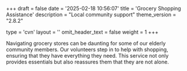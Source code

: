 +++
draft = false
date = '2025-02-18 10:56:07'
title = 'Grocery Shopping Assistance'
description = "Local community support"
theme_version = "2.8.2"

type = 'cvn'
layout = ''
omit_header_text = false
weight = 1
+++

Navigating grocery stores can be daunting for some of our elderly community members. Our volunteers step in to help with shopping, ensuring that they have everything they need. This service not only provides essentials but also reassures them that they are not alone. <!--more-->